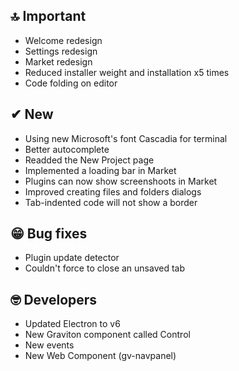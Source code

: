 ## 🔝 Important

* Welcome redesign
* Settings redesign
* Market redesign
* Reduced installer weight and installation x5 times
* Code folding on editor

## ✔ New

* Using new Microsoft's font Cascadia for terminal
* Better autocomplete
* Readded the New Project page
* Implemented a loading bar in Market
* Plugins can now show screenshoots in Market
* Improved creating files and folders dialogs
* Tab-indented code will not show a border 

## 😁 Bug fixes

* Plugin update detector
* Couldn't force to close an unsaved tab

## 🤓 Developers

* Updated Electron to v6
* New Graviton component called Control 
* New events
* New Web Component (gv-navpanel)